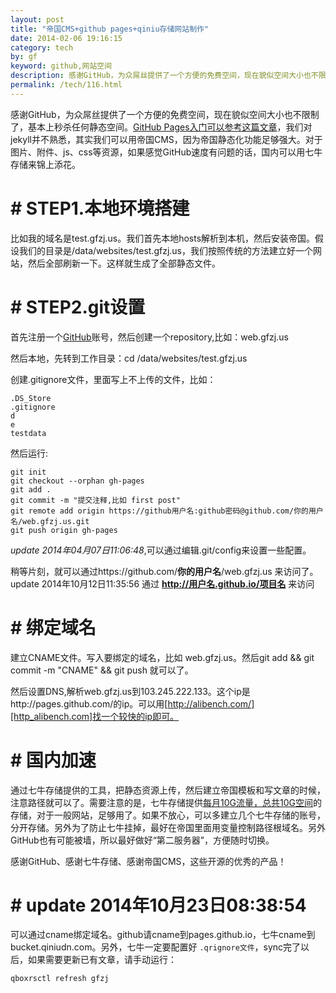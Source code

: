 ```yaml
---
layout: post
title: "帝国CMS+github pages+qiniu存储网站制作"
date: 2014-02-06 19:16:15
category: tech
by: gf
keyword: github,网站空间
description: 感谢GitHub，为众屌丝提供了一个方便的免费空间，现在貌似空间大小也不限制了，基本上秒杀任何静态空间。GitHubPages入门可以参考这篇文章，我们对jekyll并不熟悉，其实我们可以用帝
permalink: /tech/116.html
---
```

感谢GitHub，为众屌丝提供了一个方便的免费空间，现在貌似空间大小也不限制了，基本上秒杀任何静态空间。[GitHub Pages入门可以参考这篇文章][GitHub Pages]，我们对jekyll并不熟悉，其实我们可以用帝国CMS，因为帝国静态化功能足够强大。对于图片、附件、js、css等资源，如果感觉GitHub速度有问题的话，国内可以用七牛存储来锦上添花。

#  # STEP1.本地环境搭建 ##

比如我的域名是test.gfzj.us。我们首先本地hosts解析到本机，然后安装帝国。假设我们的目录是/data/websites/test.gfzj.us，我们按照传统的方法建立好一个网站，然后全部刷新一下。这样就生成了全部静态文件。

#  # STEP2.git设置 ##

首先注册一个[GitHub][]账号，然后创建一个repository,比如：web.gfzj.us

然后本地，先转到工作目录：cd /data/websites/test.gfzj.us

创建.gitignore文件，里面写上不上传的文件，比如：

    .DS_Store 
    .gitignore
    d
    e
    testdata

然后运行:

    git init
    git checkout --orphan gh-pages
    git add .
    git commit -m "提交注释,比如 first post"
    git remote add origin https://github用户名:github密码@github.com/你的用户名/web.gfzj.us.git
    git push origin gh-pages

*update 2014年04月07日11:06:48*,可以通过编辑.git/config来设置一些配置。

稍等片刻，就可以通过https://github.com/**你的用户名**/web.gfzj.us 来访问了。update 2014年10月12日11:35:56 通过 **http://用户名.github.io/项目名** 来访问

#  # 绑定域名 ##

建立CNAME文件。写入要绑定的域名，比如 web.gfzj.us。然后git add && git commit -m "CNAME" && git push 就可以了。

然后设置DNS,解析web.gfzj.us到103.245.222.133。这个ip是http://pages.github.com/的ip。可以用[http://alibench.com/][http_alibench.com]找一个较快的ip即可。

#  # 国内加速 ##

通过七牛存储提供的工具，把静态资源上传，然后建立帝国模板和写文章的时候，注意路径就可以了。需要注意的是，七牛存储提供[每月10G流量，总共10G空间][10G_10G]的存储，对于一般网站，足够用了。如果不放心，可以多建立几个七牛存储的账号，分开存储。另外为了防止七牛挂掉，最好在帝国里面用变量控制路径根域名。另外GitHub也有可能被墙，所以最好做好“第二服务器”，方便随时切换。

感谢GitHub、感谢七牛存储、感谢帝国CMS，这些开源的优秀的产品！

#  # update 2014年10月23日08:38:54 ##

可以通过cname绑定域名。github请cname到pages.github.io，七牛cname到bucket.qiniudn.com。另外，七牛一定要配置好 `.qrignore文件`，sync完了以后，如果需要更新已有文章，请手动运行：

    qboxrsctl refresh gfzj


[GitHub Pages]: http://www.ruanyifeng.com/blog/2012/08/blogging_with_jekyll.html
[GitHub]: https://github.com/
[http_alibench.com]: http://alibench.com/
[10G_10G]: http://www.qiniu.com/pricing
